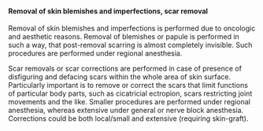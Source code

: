 <h4 class="text-center text-primary">Removal of skin blemishes and imperfections, scar removal</h4>

Removal of skin blemishes and imperfections is performed due to oncologic and aesthetic reasons.
Removal of blemishes or papule is performed in such a way, that post-removal scarring is almost
completely invisible. Such procedures are performed under regional anesthesia.

Scar removals or scar corrections are performed in case of presence of disfiguring and defacing
scars within the whole area of skin surface. Particularly important is to remove or correct the scars
that limit functions of particular body parts, such as cicatricial ectropion, scars restricting joint
movements and the like. Smaller procedures are performed under regional anesthesia, whereas
extensive under general or nerve block anesthesia. Corrections could be both local/small and
extensive (requiring skin-graft).
